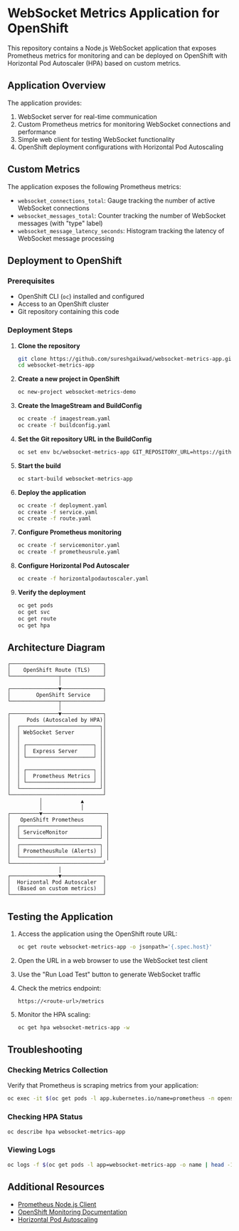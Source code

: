 # WebSocket Metrics Application for OpenShift

This repository contains a Node.js WebSocket application that exposes Prometheus metrics for monitoring and can be deployed on OpenShift with Horizontal Pod Autoscaler (HPA) based on custom metrics.

## Application Overview

The application provides:

1. WebSocket server for real-time communication
2. Custom Prometheus metrics for monitoring WebSocket connections and performance
3. Simple web client for testing WebSocket functionality
4. OpenShift deployment configurations with Horizontal Pod Autoscaling

## Custom Metrics

The application exposes the following Prometheus metrics:

- `websocket_connections_total`: Gauge tracking the number of active WebSocket connections
- `websocket_messages_total`: Counter tracking the number of WebSocket messages (with "type" label)
- `websocket_message_latency_seconds`: Histogram tracking the latency of WebSocket message processing

## Deployment to OpenShift

### Prerequisites

- OpenShift CLI (`oc`) installed and configured
- Access to an OpenShift cluster
- Git repository containing this code

### Deployment Steps

1. **Clone the repository**

   ```bash
   git clone https://github.com/sureshgaikwad/websocket-metrics-app.git
   cd websocket-metrics-app
   ```

2. **Create a new project in OpenShift**

   ```bash
   oc new-project websocket-metrics-demo
   ```

3. **Create the ImageStream and BuildConfig**

   ```bash
   oc create -f imagestream.yaml
   oc create -f buildconfig.yaml
   ```

4. **Set the Git repository URL in the BuildConfig**

   ```bash
   oc set env bc/websocket-metrics-app GIT_REPOSITORY_URL=https://github.com/sureshgaikwad/websocket-metrics-app.git
   ```

5. **Start the build**

   ```bash
   oc start-build websocket-metrics-app
   ```

6. **Deploy the application**

   ```bash
   oc create -f deployment.yaml
   oc create -f service.yaml
   oc create -f route.yaml
   ```

7. **Configure Prometheus monitoring**

   ```bash
   oc create -f servicemonitor.yaml
   oc create -f prometheusrule.yaml
   ```

8. **Configure Horizontal Pod Autoscaler**

   ```bash
   oc create -f horizontalpodautoscaler.yaml
   ```

9. **Verify the deployment**

   ```bash
   oc get pods
   oc get svc
   oc get route
   oc get hpa
   ```

## Architecture Diagram

```
┌─────────────────────────────┐
│    OpenShift Route (TLS)    │
└───────────────┬─────────────┘
                │
┌───────────────▼─────────────┐
│        OpenShift Service    │
└───────────────┬─────────────┘
                │
┌───────────────▼─────────────┐
│     Pods (Autoscaled by HPA)│
│  ┌─────────────────────────┐│
│  │ WebSocket Server        ││
│  │                         ││
│  │ ┌─────────────────────┐ ││
│  │ │  Express Server     │ ││
│  │ └─────────────────────┘ ││
│  │                         ││
│  │ ┌─────────────────────┐ ││
│  │ │  Prometheus Metrics │ ││
│  │ └─────────────────────┘ ││
│  └─────────────────────────┘│
└─────────────────────────────┘
          │            ▲
          │            │
┌─────────▼────────────────────┐
│   OpenShift Prometheus       │
│  ┌─────────────────────────┐ │
│  │ ServiceMonitor          │ │
│  └─────────────────────────┘ │
│  ┌─────────────────────────┐ │
│  │ PrometheusRule (Alerts) │ │
│  └─────────────────────────┘ │
└─────────────────────────────┘
                │
┌───────────────▼─────────────┐
│  Horizontal Pod Autoscaler  │
│  (Based on custom metrics)  │
└─────────────────────────────┘
```

## Testing the Application

1. Access the application using the OpenShift route URL:

   ```bash
   oc get route websocket-metrics-app -o jsonpath='{.spec.host}'
   ```

2. Open the URL in a web browser to use the WebSocket test client

3. Use the "Run Load Test" button to generate WebSocket traffic

4. Check the metrics endpoint:

   ```
   https://<route-url>/metrics
   ```

5. Monitor the HPA scaling:

   ```bash
   oc get hpa websocket-metrics-app -w
   ```

## Troubleshooting

### Checking Metrics Collection

Verify that Prometheus is scraping metrics from your application:

```bash
oc exec -it $(oc get pods -l app.kubernetes.io/name=prometheus -n openshift-monitoring -o name | head -1) -n openshift-monitoring -- curl -s http://websocket-metrics-app.websocket-metrics-demo.svc:8080/metrics
```

### Checking HPA Status

```bash
oc describe hpa websocket-metrics-app
```

### Viewing Logs

```bash
oc logs -f $(oc get pods -l app=websocket-metrics-app -o name | head -1)
```

## Additional Resources

- [Prometheus Node.js Client](https://github.com/siimon/prom-client)
- [OpenShift Monitoring Documentation](https://docs.openshift.com/container-platform/4.11/monitoring/monitoring-overview.html)
- [Horizontal Pod Autoscaling](https://docs.openshift.com/container-platform/4.11/nodes/pods/nodes-pods-autoscaling.html)
